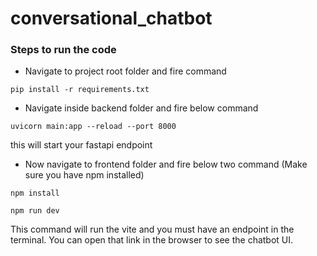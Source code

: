 # conversational_chatbot

### Steps to run the code
* Navigate to project root folder and fire command
```
pip install -r requirements.txt
```
* Navigate inside backend folder and fire below command
```
uvicorn main:app --reload --port 8000
```
this will start your fastapi endpoint

* Now navigate to frontend folder and fire below two command (Make sure you have npm installed)
```
npm install
```

```
npm run dev
```
This command will run the vite and you must have an endpoint in the terminal.
You can open that link in the browser to see the chatbot UI. 
